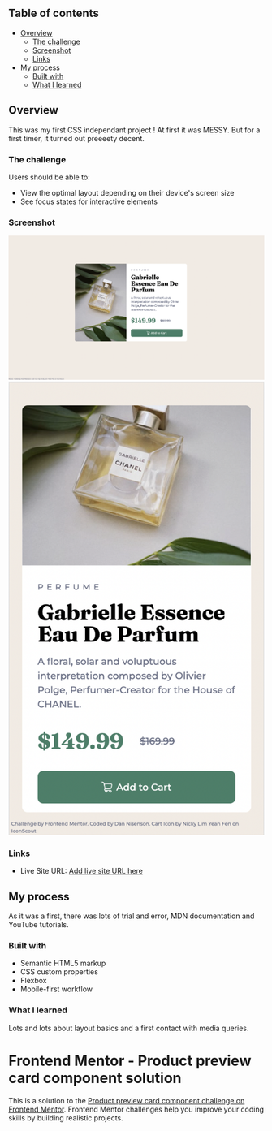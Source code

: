 ## Table of contents

- [Overview](#overview)
  - [The challenge](#the-challenge)
  - [Screenshot](#screenshot)
  - [Links](#links)
- [My process](#my-process)
  - [Built with](#built-with)
  - [What I learned](#what-i-learned)

## Overview

This was my first CSS independant project ! 
At first it was MESSY. But for a first timer, it turned out preeeety decent.

### The challenge

Users should be able to:

- View the optimal layout depending on their device's screen size
- See focus states for interactive elements

### Screenshot

![img](./images/final-demo-desktop.png)
![img](./images/final-demo-mobile.png)


### Links

- Live Site URL: [Add live site URL here](https://your-live-site-url.com)

## My process

As it was a first, there was lots of trial and error, MDN documentation and YouTube tutorials.
### Built with

- Semantic HTML5 markup
- CSS custom properties
- Flexbox
- Mobile-first workflow

### What I learned

Lots and lots about layout basics and a first contact with media queries.
# Frontend Mentor - Product preview card component solution

This is a solution to the [Product preview card component challenge on Frontend Mentor](https://www.frontendmentor.io/challenges/product-preview-card-component-GO7UmttRfa). Frontend Mentor challenges help you improve your coding skills by building realistic projects. 

